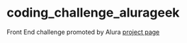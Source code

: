 # coding_challenge_alurageek

Front End challenge promoted by Alura
[project page](https://marianazancheta.github.io/coding_challenge_alurageek/)
